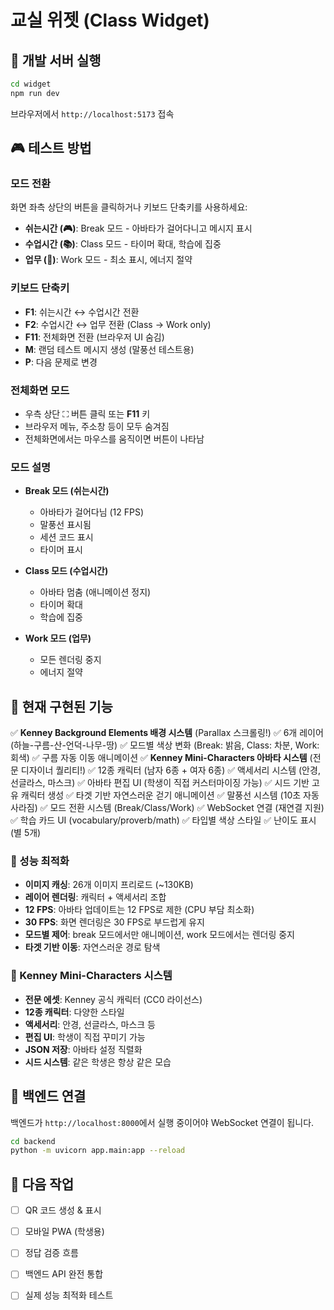# 교실 위젯 (Class Widget)

## 🚀 개발 서버 실행

```bash
cd widget
npm run dev
```

브라우저에서 `http://localhost:5173` 접속

## 🎮 테스트 방법

### 모드 전환
화면 좌측 상단의 버튼을 클릭하거나 키보드 단축키를 사용하세요:
- **쉬는시간 (🎮)**: Break 모드 - 아바타가 걸어다니고 메시지 표시
- **수업시간 (📚)**: Class 모드 - 타이머 확대, 학습에 집중
- **업무 (💼)**: Work 모드 - 최소 표시, 에너지 절약

### 키보드 단축키
- **F1**: 쉬는시간 ↔ 수업시간 전환
- **F2**: 수업시간 ↔ 업무 전환 (Class → Work only)
- **F11**: 전체화면 전환 (브라우저 UI 숨김)
- **M**: 랜덤 테스트 메시지 생성 (말풍선 테스트용)
- **P**: 다음 문제로 변경

### 전체화면 모드
- 우측 상단 ⛶ 버튼 클릭 또는 **F11** 키
- 브라우저 메뉴, 주소창 등이 모두 숨겨짐
- 전체화면에서는 마우스를 움직이면 버튼이 나타남

### 모드 설명
- **Break 모드 (쉬는시간)**
  - 아바타가 걸어다님 (12 FPS)
  - 말풍선 표시됨
  - 세션 코드 표시
  - 타이머 표시
  
- **Class 모드 (수업시간)**
  - 아바타 멈춤 (애니메이션 정지)
  - 타이머 확대
  - 학습에 집중
  
- **Work 모드 (업무)**
  - 모든 렌더링 중지
  - 에너지 절약

## 🎨 현재 구현된 기능

✅ **Kenney Background Elements 배경 시스템** (Parallax 스크롤링!)
✅ 6개 레이어 (하늘-구름-산-언덕-나무-땅)
✅ 모드별 색상 변화 (Break: 밝음, Class: 차분, Work: 회색)
✅ 구름 자동 이동 애니메이션
✅ **Kenney Mini-Characters 아바타 시스템** (전문 디자이너 퀄리티!)
✅ 12종 캐릭터 (남자 6종 + 여자 6종)
✅ 액세서리 시스템 (안경, 선글라스, 마스크)
✅ 아바타 편집 UI (학생이 직접 커스터마이징 가능)
✅ 시드 기반 고유 캐릭터 생성
✅ 타겟 기반 자연스러운 걷기 애니메이션
✅ 말풍선 시스템 (10초 자동 사라짐)
✅ 모드 전환 시스템 (Break/Class/Work)
✅ WebSocket 연결 (재연결 지원)
✅ 학습 카드 UI (vocabulary/proverb/math)
✅ 타입별 색상 스타일
✅ 난이도 표시 (별 5개)

### 🚀 성능 최적화
- **이미지 캐싱**: 26개 이미지 프리로드 (~130KB)
- **레이어 렌더링**: 캐릭터 + 액세서리 조합
- **12 FPS**: 아바타 업데이트는 12 FPS로 제한 (CPU 부담 최소화)
- **30 FPS**: 화면 렌더링은 30 FPS로 부드럽게 유지
- **모드별 제어**: break 모드에서만 애니메이션, work 모드에서는 렌더링 중지
- **타겟 기반 이동**: 자연스러운 경로 탐색

### 🎨 Kenney Mini-Characters 시스템
- **전문 에셋**: Kenney 공식 캐릭터 (CC0 라이선스)
- **12종 캐릭터**: 다양한 스타일
- **액세서리**: 안경, 선글라스, 마스크 등
- **편집 UI**: 학생이 직접 꾸미기 가능
- **JSON 저장**: 아바타 설정 직렬화
- **시드 시스템**: 같은 학생은 항상 같은 모습

## 🔌 백엔드 연결

백엔드가 `http://localhost:8000`에서 실행 중이어야 WebSocket 연결이 됩니다.

```bash
cd backend
python -m uvicorn app.main:app --reload
```

## 📝 다음 작업

- [ ] QR 코드 생성 & 표시
- [ ] 모바일 PWA (학생용)
- [ ] 정답 검증 흐름
- [ ] 백엔드 API 완전 통합
- [ ] 실제 성능 최적화 테스트

